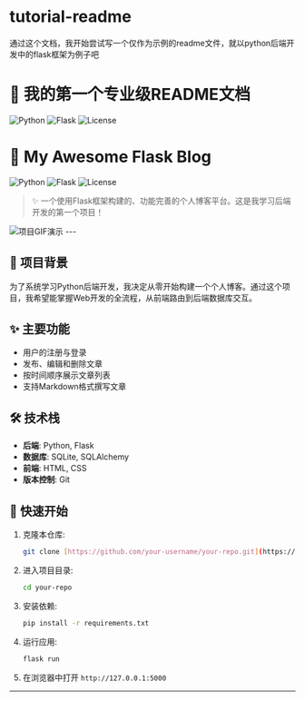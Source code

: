 # tutorial-readme
通过这个文档，我开始尝试写一个仅作为示例的readme文件，就以python后端开发中的flask框架为例子吧
# 📝 我的第一个专业级README文档
![Python](https://img.shields.io/badge/python-3.9-blue)
![Flask](https://img.shields.io/badge/flask-2.0-black)
![License](https://img.shields.io/badge/license-MIT-green)


# 🚀 My Awesome Flask Blog

![Python](https://img.shields.io/badge/python-3.9-blue) ![Flask](https://img.shields.io/badge/flask-2.0-black) ![License](https://img.shields.io/badge/license-MIT-green)

> ✨ 一个使用Flask框架构建的、功能完善的个人博客平台。这是我学习后端开发的第一个项目！

![项目GIF演示](https://your-gif-url.com/demo.gif)  ---

## 🧐 项目背景
为了系统学习Python后端开发，我决定从零开始构建一个个人博客。通过这个项目，我希望能掌握Web开发的全流程，从前端路由到后端数据库交互。

## ✨ 主要功能
* 用户的注册与登录
* 发布、编辑和删除文章
* 按时间顺序展示文章列表
* 支持Markdown格式撰写文章

## 🛠️ 技术栈
* **后端**: Python, Flask
* **数据库**: SQLite, SQLAlchemy
* **前端**: HTML, CSS
* **版本控制**: Git

## 🚀 快速开始
1.  克隆本仓库:
    ```bash
    git clone [https://github.com/your-username/your-repo.git](https://github.com/your-username/your-repo.git)
    ```
2.  进入项目目录:
    ```bash
    cd your-repo
    ```
3.  安装依赖:
    ```bash
    pip install -r requirements.txt
    ```
4.  运行应用:
    ```bash
    flask run
    ```
5.  在浏览器中打开 `http://127.0.0.1:5000`

---
